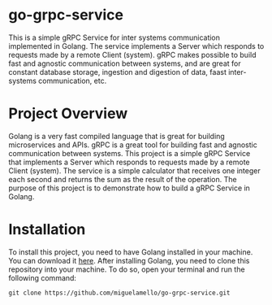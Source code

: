 # go-grpc-service
This is a simple gRPC Service for inter systems communication implemented in Golang. The service implements a Server which responds to requests made by a remote Client (system). gRPC makes possible to build fast and agnostic communication between systems, and are great for constant database storage, ingestion and digestion of data, faast inter-systems communication, etc.

# Project Overview
Golang is a very fast compiled language that is great for building microservices and APIs. gRPC is a great tool for building fast and agnostic communication between systems. This project is a simple gRPC Service that implements a Server which responds to requests made by a remote Client (system). The service is a simple calculator that receives one integer each second and returns the sum as the result of the operation. The purpose of this project is to demonstrate how to build a gRPC Service in Golang.

# Installation
To install this project, you need to have Golang installed in your machine. You can download it [here](https://golang.org/dl/). After installing Golang, you need to clone this repository into your machine. To do so, open your terminal and run the following command:


`git clone https://github.com/miguelamello/go-grpc-service.git` 



